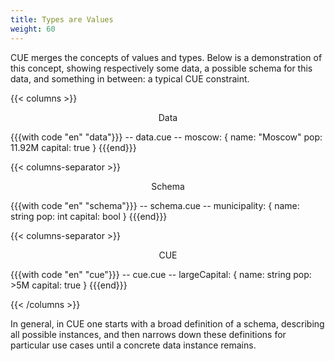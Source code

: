 ```yaml
---
title: Types are Values
weight: 60
---
```


CUE merges the concepts of values and types.
Below is a demonstration of this concept,
showing respectively
some data, a possible schema for this data,
and something in between: a typical CUE constraint.

{{< columns >}}

<center>Data</center>

{{{with code "en" "data"}}}
-- data.cue --
moscow: {
	name:    "Moscow"
	pop:     11.92M
	capital: true
}
{{{end}}}

{{< columns-separator >}}

<center>Schema</center>

{{{with code "en" "schema"}}}
-- schema.cue --
municipality: {
	name:    string
	pop:     int
	capital: bool
}
{{{end}}}

{{< columns-separator >}}

<center>CUE</center>

{{{with code "en" "cue"}}}
-- cue.cue --
largeCapital: {
	name:    string
	pop:     >5M
	capital: true
}
{{{end}}}

{{< /columns >}}

In general, in CUE one starts with a broad definition of a schema,
describing all possible instances,
and then narrows down these definitions for particular use cases
until a concrete data instance remains.
